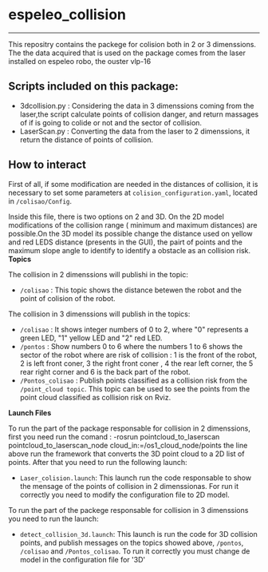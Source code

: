# espeleo_collision
-------------------------

This repositry contains the packege for colision both in 2 or 3 dimenssions. The the data acquired that is used on the package comes from the laser installed on espeleo robo, the ouster vlp-16

 

## Scripts included on this package:
- 3dcollision.py : Considering the data in 3 dimenssions coming from the laser,the script calculate points of collision danger, and return massages of if is going to colide or not and the sector of collision.
- LaserScan.py : Converting the data from the laser to 2 dimenssions, it return the distance of points of collision.

## How to interact

First of all, if some modification are needed in the distances of collision, it is necessary to set some parameters at `colision_configuration.yaml`, located in `/colisao/Config`. 

Inside this file, there is two options on 2 and 3D. On the 2D model modifications of the collision range ( minimum and maximum distances) are possible.On the 3D model its possible change the distance used on  yellow and red LEDS distance (presents in the GUI), the pairt of points and the maximum slope angle to identify to identify a obstacle as an collision risk.
**Topics**

The collision in 2 dimenssions will publishi in the topic:
- `/colisao` : This topic shows the distance betewen the robot and the point of colision of the robot.

The collision in 3 dimenssions will publish in the topics:
- `/colisao` : It shows integer numbers of 0 to 2, where "0" represents a green LED, "1" yellow LED and "2" red LED.
- `/pontos` : Show numbers 0 to 6 where the numbers 1 to 6 shows the sector of the robot where are risk of collision : 1 is the front of the robot, 2 is left front coner, 3 the right front coner , 4 the rear left corner, the 5 rear right corner and 6 is the back part of the robot.
- `/Pontos_colisao` : Publish points classified as a collision risk from the `/point_cloud topic`. This topic can be used to see the points from the point cloud classified as collision risk on Rviz.

**Launch Files**

To run the part of the package responsable for collision in 2 dimenssions, first you need run the comand :
  -rosrun pointcloud_to_laserscan pointcloud_to_laserscan_node cloud_in:=/os1_cloud_node/points
  the line above run the framework that converts the 3D point cloud to a 2D list of points.
After that you need to run the following launch:
- `Laser_colision.launch`: This launch run the code responsable to show the mensage of the points of collision in 2 dimenssionas. For run it correctly you need to modify the configuration file to 2D model.

To run the part of the packege responsable for collision in 3 dimenssions you need to run the launch:
- `detect_collision_3d.launch`: This launch is run the code for 3D collision points, and publish messages on the topics showed above, `/pontos`, `/colisao` and `/Pontos_colisao`. To run it correctly you must change de model in the configuration file for '3D'

